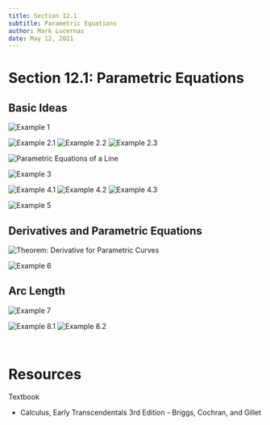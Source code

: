 ```yaml
---
title: Section 12.1
subtitle: Parametric Equations
author: Mark Lucernas
date: May 12, 2021
---
```



# Section 12.1: Parametric Equations

## Basic Ideas

![Example 1](../../../../../files/winter-2021/MATH-151/notes/ch-12/sec_12-1_example-1.png)

![Example 2.1](../../../../../files/winter-2021/MATH-151/notes/ch-12/sec_12-1_example-2.1.png)
![Example 2.2](../../../../../files/winter-2021/MATH-151/notes/ch-12/sec_12-1_example-2.2.png)
![Example 2.3](../../../../../files/winter-2021/MATH-151/notes/ch-12/sec_12-1_example-2.3.png)

![Parametric Equations of a Line](../../../../../files/winter-2021/MATH-151/notes/ch-12/sec_12-1_summary_parametric_equations_of_a_line.png)

![Example 3](../../../../../files/winter-2021/MATH-151/notes/ch-12/sec_12-1_example-3.png)

![Example 4.1](../../../../../files/winter-2021/MATH-151/notes/ch-12/sec_12-1_example-4.1.png)
![Example 4.2](../../../../../files/winter-2021/MATH-151/notes/ch-12/sec_12-1_example-4.2.png)
![Example 4.3](../../../../../files/winter-2021/MATH-151/notes/ch-12/sec_12-1_example-4.3.png)

![Example 5](../../../../../files/winter-2021/MATH-151/notes/ch-12/sec_12-1_example-5.png)

## Derivatives and Parametric Equations

![Theorem: Derivative for Parametric Curves](../../../../../files/winter-2021/MATH-151/notes/ch-12/sec_12-1_theorem_derivative_for_parametric_curves.png)

![Example 6](../../../../../files/winter-2021/MATH-151/notes/ch-12/sec_12-1_example-6.png)

## Arc Length

![Example 7](../../../../../files/winter-2021/MATH-151/notes/ch-12/sec_12-1_example-7.png)

![Example 8.1](../../../../../files/winter-2021/MATH-151/notes/ch-12/sec_12-1_example-8.1.png)
![Example 8.2](../../../../../files/winter-2021/MATH-151/notes/ch-12/sec_12-1_example-8.2.png)

<br>

# Resources

Textbook

+ Calculus, Early Transcendentals 3rd Edition - Briggs, Cochran, and Gillet

